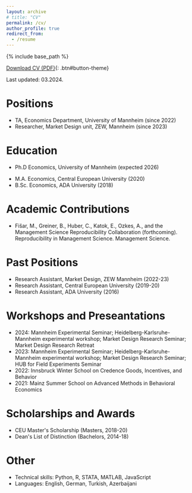 ```yaml
---
layout: archive
# title: "CV"
permalink: /cv/
author_profile: true
redirect_from:
  - /resume
---
```


{% include base_path %}

[Download CV (PDF)](/files/CV_Argun_Aman.pdf){: .btn#button-theme}

Last updated: 03.2024.

Positions
======
- TA, Economics Department, University of Mannheim (since 2022)   
- Researcher, Market Design unit, ZEW, Mannheim (since 2023)   


Education
======
* Ph.D Economics, University of Mannheim (expected 2026)
- M.A. Economics, Central European University (2020)
- B.Sc. Economics, ADA University (2018)



Academic Contributions
======
-  Fišar, M., Greiner, B., Huber, C., Katok, E., Ozkes, A., and the Management Science Reproducibility Collaboration (forthcoming). Reproducibility in Management Science. Management Science.


Past Positions
======
- Research Assistant, Market Design, ZEW Mannheim (2022-23)
- Research Assistant, Central European University (2019-20)
- Research Assistant, ADA University (2016)

Workshops and Preseantations
======
- 2024: Mannheim Experimental Seminar; Heidelberg-Karlsruhe-Mannheim experimental workshop; Market Design Research Seminar; Market Design Research Retreat
- 2023: Mannheim Experimental Seminar; Heidelberg-Karlsruhe-Mannheim experimental workshop; Market Design Research Seminar; HUB for Field Experiments Seminar
- 2022: Innsbruck Winter School on Credence Goods, Incentives, and Behavior
- 2021: Mainz Summer School on Advanced Methods in Behavioral Economics

Scholarships and Awards
======
- CEU Master's Scholarship (Masters, 2018-20)
- Dean's List of Distinction (Bachelors, 2014-18)

Other
======
- Technical skills: Python, R, STATA, MATLAB, JavaScript
- Languages: English, German, Turkish, Azerbaijani
